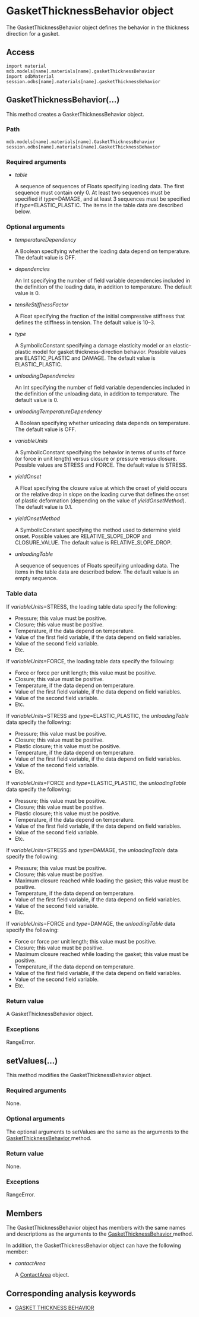 # GasketThicknessBehavior object

The GasketThicknessBehavior object defines the behavior in the thickness direction for a gasket.

## Access

```
import material
mdb.models[name].materials[name].gasketThicknessBehavior
import odbMaterial
session.odbs[name].materials[name].gasketThicknessBehavior
```

## GasketThicknessBehavior(...)



This method creates a GasketThicknessBehavior object.



### Path

```
mdb.models[name].materials[name].GasketThicknessBehavior
session.odbs[name].materials[name].GasketThicknessBehavior
```

### Required arguments

- *table*

  A sequence of sequences of Floats specifying loading data. The first sequence must contain only 0. At least two sequences must be specified if *type*=DAMAGE, and at least 3 sequences must be specified if *type*=ELASTIC_PLASTIC. The items in the table data are described below.

### Optional arguments

- *temperatureDependency*

  A Boolean specifying whether the loading data depend on temperature. The default value is OFF.

- *dependencies*

  An Int specifying the number of field variable dependencies included in the definition of the loading data, in addition to temperature. The default value is 0.

- *tensileStiffnessFactor*

  A Float specifying the fraction of the initial compressive stiffness that defines the stiffness in tension. The default value is 10–3.

- *type*

  A SymbolicConstant specifying a damage elasticity model or an elastic-plastic model for gasket thickness-direction behavior. Possible values are ELASTIC_PLASTIC and DAMAGE. The default value is ELASTIC_PLASTIC.

- *unloadingDependencies*

  An Int specifying the number of field variable dependencies included in the definition of the unloading data, in addition to temperature. The default value is 0.

- *unloadingTemperatureDependency*

  A Boolean specifying whether unloading data depends on temperature. The default value is OFF.

- *variableUnits*

  A SymbolicConstant specifying the behavior in terms of units of force (or force in unit length) versus closure or pressure versus closure. Possible values are STRESS and FORCE. The default value is STRESS.

- *yieldOnset*

  A Float specifying the closure value at which the onset of yield occurs or the relative drop in slope on the loading curve that defines the onset of plastic deformation (depending on the value of *yieldOnsetMethod*). The default value is 0.1.

- *yieldOnsetMethod*

  A SymbolicConstant specifying the method used to determine yield onset. Possible values are RELATIVE_SLOPE_DROP and CLOSURE_VALUE. The default value is RELATIVE_SLOPE_DROP.

- *unloadingTable*

  A sequence of sequences of Floats specifying unloading data. The items in the table data are described below. The default value is an empty sequence.

### Table data

If *variableUnits*=STRESS, the loading table data specify the following:

- Pressure; this value must be positive.
- Closure; this value must be positive.
- Temperature, if the data depend on temperature.
- Value of the first field variable, if the data depend on field variables.
- Value of the second field variable.
- Etc.

If *variableUnits*=FORCE, the loading table data specify the following:

- Force or force per unit length; this value must be positive.
- Closure; this value must be positive.
- Temperature, if the data depend on temperature.
- Value of the first field variable, if the data depend on field variables.
- Value of the second field variable.
- Etc.

If *variableUnits*=STRESS and *type*=ELASTIC_PLASTIC, the *unloadingTable* data specify the following:

- Pressure; this value must be positive.
- Closure; this value must be positive.
- Plastic closure; this value must be positive.
- Temperature, if the data depend on temperature.
- Value of the first field variable, if the data depend on field variables.
- Value of the second field variable.
- Etc.

If *variableUnits*=FORCE and *type*=ELASTIC_PLASTIC, the *unloadingTable* data specify the following:

- Pressure; this value must be positive.
- Closure; this value must be positive.
- Plastic closure; this value must be positive.
- Temperature, if the data depend on temperature.
- Value of the first field variable, if the data depend on field variables.
- Value of the second field variable.
- Etc.

If *variableUnits*=STRESS and *type*=DAMAGE, the *unloadingTable* data specify the following:

- Pressure; this value must be positive.
- Closure; this value must be positive.
- Maximum closure reached while loading the gasket; this value must be positive.
- Temperature, if the data depend on temperature.
- Value of the first field variable, if the data depend on field variables.
- Value of the second field variable.
- Etc.

If *variableUnits*=FORCE and *type*=DAMAGE, the *unloadingTable* data specify the following:

- Force or force per unit length; this value must be positive.
- Closure; this value must be positive.
- Maximum closure reached while loading the gasket; this value must be positive.
- Temperature, if the data depend on temperature.
- Value of the first field variable, if the data depend on field variables.
- Value of the second field variable.
- Etc.

### Return value

A GasketThicknessBehavior object.

### Exceptions

RangeError.



## setValues(...)



This method modifies the GasketThicknessBehavior object.



### Required arguments

None.

### Optional arguments

The optional arguments to setValues are the same as the arguments to the [GasketThicknessBehavior ](https://help.3ds.com/2022/english/DSSIMULIA_Established/SIMACAEKERRefMap/simaker-c-gasketthicknessbehaviorpyc.htm?ContextScope=all#simaker-gasketthicknessbehaviorgasketthicknessbehaviorpyc)method.

### Return value

None.

### Exceptions

RangeError.



## Members

The GasketThicknessBehavior object has members with the same names and descriptions as the arguments to the [GasketThicknessBehavior ](https://help.3ds.com/2022/english/DSSIMULIA_Established/SIMACAEKERRefMap/simaker-c-gasketthicknessbehaviorpyc.htm?ContextScope=all#simaker-gasketthicknessbehaviorgasketthicknessbehaviorpyc)method.

In addition, the GasketThicknessBehavior object can have the following member:

- *contactArea*

  A [ContactArea](https://help.3ds.com/2022/english/DSSIMULIA_Established/SIMACAEKERRefMap/simaker-c-contactareapyc.htm?ContextScope=all) object.



## Corresponding analysis keywords

- [GASKET THICKNESS BEHAVIOR](https://help.3ds.com/2022/english/DSSIMULIA_Established/SIMACAEKEYRefMap/simakey-r-gasketthicknessbehavior.htm?ContextScope=all#simakey-r-gasketthicknessbehavior)